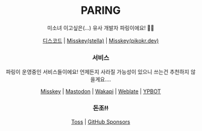 <h1 align="center">PARING</h1>
<p align="center">미소녀 이고싶은(...) 유사 개발자 파링이에요! 🏳️‍⚧️</p>

<p align="center">
  <a href="https://discord.gg/EkFHRG4TZZ">디스코드</a>
  <span>|</span>
  <a href="https://stella.place/@paring">Misskey(stella)</a>
  <span>|</span>
  <a href="https://pikokr.dev/@paring">Misskey(pikokr.dev)</a>
</p>

<h3 align="center">
  서비스
</h3>
<p align="center">파링이 운영중인 서비스들이에요! 언제든지 사라질 가능성이 있으니 쓰는건 추천하지 않을게요....</p>
<p align="center">
  <a href="https://pikokr.dev">Misskey</a>
  <span>|</span>
  <a href="https://m.pikokr.dev">Mastodon</a>
  <span>|</span>
  <a href="https://wakapi.pikokr.dev">Wakapi</a>
  <span>|</span>
  <a href="https://weblate.kimusoft.dev">Weblate</a>
  <span>|</span>
  <a href="https://kimusoft.dev">YPBOT</a>
</p>

<h3 align="center">
  <del>돈조!!</del>
</h3>
<p align="center">
  <a href="https://toss.me/pikokr">Toss</a>
  <span>|</span>
  <a href="https://github.com/sponsors/pikokr">GitHub Sponsors</a>
</p>
